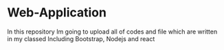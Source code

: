 # Web-Application
In this repository Im going to upload all of codes and file which are written in my classed Including Bootstrap, Nodejs and react
